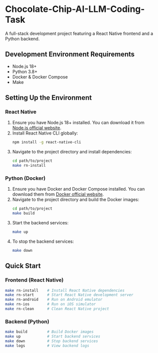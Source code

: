 # Chocolate-Chip-AI-LLM-Coding-Task

A full-stack development project featuring a React Native frontend and a Python backend.

## Development Environment Requirements

- Node.js 18+
- Python 3.8+
- Docker & Docker Compose
- Make

## Setting Up the Environment

### React Native

1. Ensure you have Node.js 18+ installed. You can download it from [Node.js official website](https://nodejs.org/).
2. Install React Native CLI globally:
   ```sh
   npm install -g react-native-cli
   ```
3. Navigate to the project directory and install dependencies:
   ```sh
   cd path/to/project
   make rn-install
   ```

### Python (Docker)

1. Ensure you have Docker and Docker Compose installed. You can download them from [Docker official website](https://www.docker.com/).
2. Navigate to the project directory and build the Docker images:
   ```sh
   cd path/to/project
   make build
   ```
3. Start the backend services:
   ```sh
   make up
   ```
4. To stop the backend services:
   ```sh
   make down
   ```

## Quick Start

### Frontend (React Native)

```sh
make rn-install    # Install React Native dependencies
make rn-start      # Start React Native development server
make rn-android    # Run on Android emulator
make rn-ios        # Run on iOS simulator
make rn-clean      # Clean React Native project
```

### Backend (Python)

```sh
make build         # Build Docker images
make up            # Start backend services
make down          # Stop backend services
make logs          # View backend logs
```
